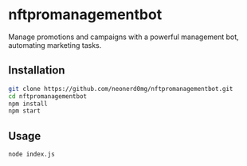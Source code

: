 # nftpromanagementbot

Manage promotions and campaigns with a powerful management bot, automating marketing tasks.

## Installation

```bash
git clone https://github.com/neonerd0mg/nftpromanagementbot.git
cd nftpromanagementbot
npm install
npm start
```

## Usage
```bash
node index.js
```

